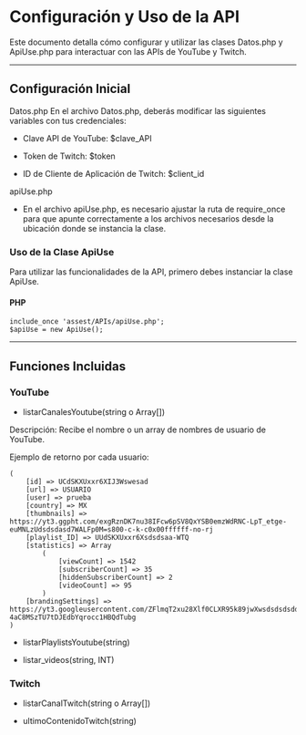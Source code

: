 # Configuración y Uso de la API
Este documento detalla cómo configurar y utilizar las clases Datos.php y ApiUse.php para interactuar con las APIs de YouTube y Twitch.

---
## Configuración Inicial
Datos.php
En el archivo Datos.php, deberás modificar las siguientes variables con tus credenciales:

* Clave API de YouTube: $clave_API

* Token de Twitch: $token

* ID de Cliente de Aplicación de Twitch: $client_id

apiUse.php
* En el archivo apiUse.php, es necesario ajustar la ruta de require_once para que apunte correctamente a los archivos necesarios desde la ubicación donde se instancia la clase.

### Uso de la Clase ApiUse
Para utilizar las funcionalidades de la API, primero debes instanciar la clase ApiUse.


#### PHP
```
include_once 'assest/APIs/apiUse.php';
$apiUse = new ApiUse();
```

---
## Funciones Incluidas


### YouTube
* listarCanalesYoutube(string o Array[])

Descripción: Recibe el nombre o un array de nombres de usuario de YouTube.

Ejemplo de retorno por cada usuario:
```
(
    [id] => UCdSKXUxxr6XIJ3Wswesad
    [url] => USUARIO
    [user] => prueba
    [country] => MX
    [thumbnails] => https://yt3.ggpht.com/exgRznDK7nu38IFcw6pSV8QxYSB0emzWdRNC-LpT_etge-euMNLzUdsdsdasd7WALFp0M=s800-c-k-c0x00ffffff-no-rj
    [playlist_ID] => UUdSKXUxxr6Xsdsdsaa-WTQ
    [statistics] => Array
        (
            [viewCount] => 1542
            [subscriberCount] => 35
            [hiddenSubscriberCount] => 2
            [videoCount] => 95
        )
    [brandingSettings] => https://yt3.googleusercontent.com/ZFlmqT2xu28Xlf0CLXR95k89jwXwsdsdsdsddsdsYxPKqn9cKC-4aC8MSzTU7tDJEdbYqrocc1HBQdTubg
)
```
* listarPlaylistsYoutube(string)

* listar_videos(string, INT)

### Twitch
* listarCanalTwitch(string o Array[])

* ultimoContenidoTwitch(string)
